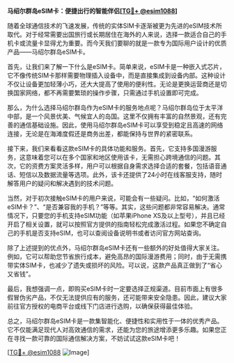 **马绍尔群岛eSIM卡：便捷出行的智能伴侣[[TG💪+ @esim1088](https://t.me/s/esim1088)]**

随着全球通信技术的飞速发展，传统的实体SIM卡逐渐被更为先进的eSIM技术所取代。对于经常需要出国旅行或长期居住在海外的人来说，选择一款适合自己的手机卡或流量卡显得尤为重要。而今天我们要聊的就是一款专为国际用户设计的优质产品——马绍尔群岛eSIM卡。

首先，让我们来了解一下什么是eSIM卡。简单来说，eSIM卡是一种嵌入式芯片，它不像传统SIM卡那样需要物理插入设备中，而是直接集成到设备内部。这种设计不仅让设备更加轻薄小巧，还大大提高了使用的便利性。无论是更换运营商还是切换国家网络，都不再需要繁琐的操作步骤，只需通过手机设置即可完成。

那么，为什么选择马绍尔群岛作为eSIM卡的服务地点呢？马绍尔群岛位于太平洋中部，是一个风景优美、气候宜人的岛国。这里不仅拥有丰富的自然景观，还有完善的通信基础设施。因此，使用马绍尔群岛eSIM卡可以享受到稳定且高速的网络连接，无论是在海滩度假还是商务出差，都能保持与世界的紧密联系。

接下来，我们来看看这款eSIM卡的具体功能和服务。首先，它支持多国漫游服务，这意味着您可以在多个国家和地区使用该卡，无需担心跨境通信的问题。其次，它的资费方案灵活多样，用户可以根据自身需求选择合适的套餐，包括语音通话、短信以及数据流量等选项。此外，该卡还提供了24小时在线客服支持，随时解答用户的疑问和解决遇到的技术问题。

当然，对于初次接触eSIM卡的用户来说，可能会有一些疑问。比如，“如何激活eSIM卡？”、“是否兼容我的手机？”等等。其实，这些问题都非常容易解决。通常情况下，只要您的手机支持eSIM功能（如苹果iPhone XS及以上型号），并且已经开启了相关设置，就可以按照官方提供的指南轻松完成激活过程。如果您不确定自己的手机是否支持eSIM，也可以查阅设备说明书或者访问官方网站查询。

除了上述提到的优点外，马绍尔群岛eSIM卡还有一些额外的好处值得大家关注。例如，它可以帮助您节省旅行成本，避免高昂的国际漫游费用；同时，由于无需携带实体SIM卡，也减少了遗失或损坏的风险。可以说，这款产品真正做到了“省心又省钱”。

最后，我想强调一点，即购买eSIM卡时一定要选择正规渠道。目前市面上有很多假冒伪劣产品，不仅无法提供应有的服务，还可能带来安全隐患。因此，建议大家前往官方授权的电商平台或线下门店进行选购，以确保获得最佳体验。

总之，马绍尔群岛eSIM卡是一款集智能化、便捷性和实用性于一体的优秀产品。它不仅能满足现代人对高效通信的需求，还能为您的旅途增添更多乐趣。如果您正在寻找一款可靠的国际通信解决方案，不妨试试这款eSIM卡吧！

[[TG💪+ @esim1088](https://t.me/s/esim1088) ![Image](https://i.postimg.cc/4NQfJmqS/Snipaste-2025-05-13-00-14-12.png)]